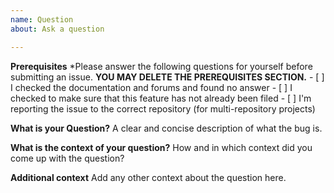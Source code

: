 ```yaml
---
name: Question
about: Ask a question

---
```


**Prerequisites**
*Please answer the following questions for yourself before submitting an issue. **YOU MAY DELETE THE PREREQUISITES SECTION.**
	- [ ] I checked the documentation and forums and found no answer
	- [ ] I checked to make sure that this feature has not already been filed
	- [ ] I'm reporting the issue to the correct repository (for multi-repository projects)

**What is your Question?**
A clear and concise description of what the bug is.

**What is the context of your question?**
How and in which context did you come up with the question?

**Additional context**
Add any other context about the question here.
